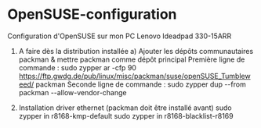 # OpenSUSE-configuration
Configuration d'OpenSUSE sur mon PC Lenovo Ideadpad 330-15ARR

1. A faire dès la distribution installée
	a) Ajouter les dépôts communautaires packman & mettre packman comme dépôt principal
		Première ligne de commande :
			sudo zypper ar -cfp 90 https://ftp.gwdg.de/pub/linux/misc/packman/suse/openSUSE_Tumbleweed/ packman
		Seconde ligne de commande :
			sudo zypper dup --from packman --allow-vendor-change

2. Installation driver ethernet (packman doit être installé avant)
 	sudo zypper in r8168-kmp-default
	sudo zypper in r8168-blacklist-r8169
